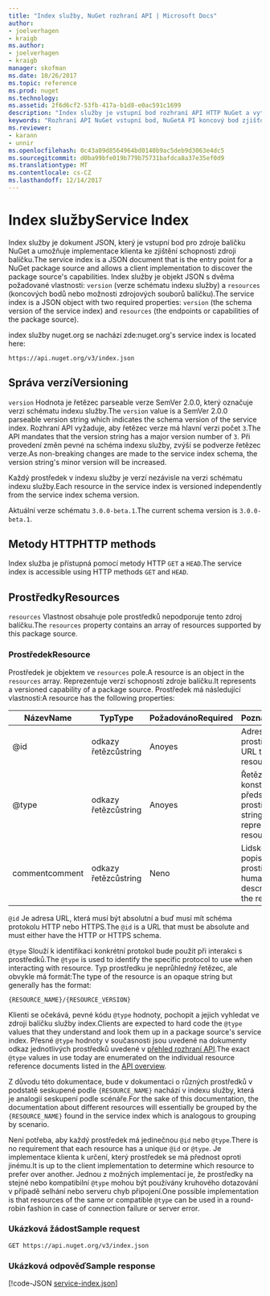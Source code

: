 ```yaml
---
title: "Index služby, NuGet rozhraní API | Microsoft Docs"
author:
- joelverhagen
- kraigb
ms.author:
- joelverhagen
- kraigb
manager: skofman
ms.date: 10/26/2017
ms.topic: reference
ms.prod: nuget
ms.technology: 
ms.assetid: 2f6d6cf2-53fb-417a-b1d8-e0ac591c1699
description: "Index služby je vstupní bod rozhraní API HTTP NuGet a vytvoří výčet možností serveru."
keywords: "Rozhraní API NuGet vstupní bod, NuGetA PI koncový bod zjišťování"
ms.reviewer:
- karann
- unnir
ms.openlocfilehash: 0c43a09d8564964bd0140b9ac5deb9d3063e4dc5
ms.sourcegitcommit: d0ba99bfe019b779b75731bafdca8a37e35ef0d9
ms.translationtype: MT
ms.contentlocale: cs-CZ
ms.lasthandoff: 12/14/2017
---
```

# <a name="service-index"></a><span data-ttu-id="442ad-104">Index služby</span><span class="sxs-lookup"><span data-stu-id="442ad-104">Service Index</span></span>

<span data-ttu-id="442ad-105">Index služby je dokument JSON, který je vstupní bod pro zdroje balíčku NuGet a umožňuje implementace klienta ke zjištění schopnosti zdroji balíčku.</span><span class="sxs-lookup"><span data-stu-id="442ad-105">The service index is a JSON document that is the entry point for a NuGet package source and allows a client implementation to discover the package source's capabilities.</span></span> <span data-ttu-id="442ad-106">Index služby je objekt JSON s dvěma požadované vlastnosti: `version` (verze schématu indexu služby) a `resources` (koncových bodů nebo možnosti zdrojových souborů balíčku).</span><span class="sxs-lookup"><span data-stu-id="442ad-106">The service index is a JSON object with two required properties: `version` (the schema version of the service index) and `resources`  (the endpoints or capabilities of the package source).</span></span>

<span data-ttu-id="442ad-107">index služby nuget.org se nachází zde:</span><span class="sxs-lookup"><span data-stu-id="442ad-107">nuget.org's service index is located here:</span></span>
```
https://api.nuget.org/v3/index.json
```

## <a name="versioning"></a><span data-ttu-id="442ad-108">Správa verzí</span><span class="sxs-lookup"><span data-stu-id="442ad-108">Versioning</span></span>

<span data-ttu-id="442ad-109">`version` Hodnota je řetězec parseable verze SemVer 2.0.0, který označuje verzi schématu indexu služby.</span><span class="sxs-lookup"><span data-stu-id="442ad-109">The `version` value is a SemVer 2.0.0 parseable version string which indicates the schema version of the service index.</span></span>
<span data-ttu-id="442ad-110">Rozhraní API vyžaduje, aby řetězec verze má hlavní verzi počet `3`.</span><span class="sxs-lookup"><span data-stu-id="442ad-110">The API mandates that the version string has a major version number of `3`.</span></span> <span data-ttu-id="442ad-111">Při provedení změn pevné na schéma indexu služby, zvýší se podverze řetězec verze.</span><span class="sxs-lookup"><span data-stu-id="442ad-111">As non-breaking changes are made to the service index schema, the version string's minor version will be increased.</span></span>

<span data-ttu-id="442ad-112">Každý prostředek v indexu služby je verzí nezávisle na verzi schématu indexu služby.</span><span class="sxs-lookup"><span data-stu-id="442ad-112">Each resource in the service index is versioned independently from the service index schema version.</span></span>

<span data-ttu-id="442ad-113">Aktuální verze schématu `3.0.0-beta.1`.</span><span class="sxs-lookup"><span data-stu-id="442ad-113">The current schema version is `3.0.0-beta.1`.</span></span>

## <a name="http-methods"></a><span data-ttu-id="442ad-114">Metody HTTP</span><span class="sxs-lookup"><span data-stu-id="442ad-114">HTTP methods</span></span>

<span data-ttu-id="442ad-115">Index služba je přístupná pomocí metody HTTP `GET` a `HEAD`.</span><span class="sxs-lookup"><span data-stu-id="442ad-115">The service index is accessible using HTTP methods `GET` and `HEAD`.</span></span>

## <a name="resources"></a><span data-ttu-id="442ad-116">Prostředky</span><span class="sxs-lookup"><span data-stu-id="442ad-116">Resources</span></span>

<span data-ttu-id="442ad-117">`resources` Vlastnost obsahuje pole prostředků nepodporuje tento zdroj balíčku.</span><span class="sxs-lookup"><span data-stu-id="442ad-117">The `resources` property contains an array of resources supported by this package source.</span></span>

### <a name="resource"></a><span data-ttu-id="442ad-118">Prostředek</span><span class="sxs-lookup"><span data-stu-id="442ad-118">Resource</span></span>

<span data-ttu-id="442ad-119">Prostředek je objektem ve `resources` pole.</span><span class="sxs-lookup"><span data-stu-id="442ad-119">A resource is an object in the `resources` array.</span></span> <span data-ttu-id="442ad-120">Reprezentuje verzí schopností zdroje balíčku.</span><span class="sxs-lookup"><span data-stu-id="442ad-120">It represents a versioned capability of a package source.</span></span> <span data-ttu-id="442ad-121">Prostředek má následující vlastnosti:</span><span class="sxs-lookup"><span data-stu-id="442ad-121">A resource has the following properties:</span></span>

<span data-ttu-id="442ad-122">Název</span><span class="sxs-lookup"><span data-stu-id="442ad-122">Name</span></span>          | <span data-ttu-id="442ad-123">Typ</span><span class="sxs-lookup"><span data-stu-id="442ad-123">Type</span></span>   | <span data-ttu-id="442ad-124">Požadováno</span><span class="sxs-lookup"><span data-stu-id="442ad-124">Required</span></span> | <span data-ttu-id="442ad-125">Poznámky</span><span class="sxs-lookup"><span data-stu-id="442ad-125">Notes</span></span>
------------- | ------ | -------- | -----
@id           | <span data-ttu-id="442ad-126">odkazy řetězců</span><span class="sxs-lookup"><span data-stu-id="442ad-126">string</span></span> | <span data-ttu-id="442ad-127">Ano</span><span class="sxs-lookup"><span data-stu-id="442ad-127">yes</span></span>      | <span data-ttu-id="442ad-128">Adresa URL prostředku</span><span class="sxs-lookup"><span data-stu-id="442ad-128">The URL to the resource</span></span>
@type         | <span data-ttu-id="442ad-129">odkazy řetězců</span><span class="sxs-lookup"><span data-stu-id="442ad-129">string</span></span> | <span data-ttu-id="442ad-130">Ano</span><span class="sxs-lookup"><span data-stu-id="442ad-130">yes</span></span>      | <span data-ttu-id="442ad-131">Řetězcová konstanta představující typ prostředku</span><span class="sxs-lookup"><span data-stu-id="442ad-131">A string constant representing the resource type</span></span>
<span data-ttu-id="442ad-132">comment</span><span class="sxs-lookup"><span data-stu-id="442ad-132">comment</span></span>       | <span data-ttu-id="442ad-133">odkazy řetězců</span><span class="sxs-lookup"><span data-stu-id="442ad-133">string</span></span> | <span data-ttu-id="442ad-134">Ne</span><span class="sxs-lookup"><span data-stu-id="442ad-134">no</span></span>       | <span data-ttu-id="442ad-135">Lidské čitelný popis prostředku</span><span class="sxs-lookup"><span data-stu-id="442ad-135">A human readable description of the resource</span></span>

<span data-ttu-id="442ad-136">`@id` Je adresa URL, která musí být absolutní a buď musí mít schéma protokolu HTTP nebo HTTPS.</span><span class="sxs-lookup"><span data-stu-id="442ad-136">The `@id` is a URL that must be absolute and must either have the HTTP or HTTPS schema.</span></span>

<span data-ttu-id="442ad-137">`@type` Slouží k identifikaci konkrétní protokol bude použit při interakci s prostředků.</span><span class="sxs-lookup"><span data-stu-id="442ad-137">The `@type` is used to identify the specific protocol to use when interacting with resource.</span></span> <span data-ttu-id="442ad-138">Typ prostředku je neprůhledný řetězec, ale obvykle má formát:</span><span class="sxs-lookup"><span data-stu-id="442ad-138">The type of the resource is an opaque string but generally has the format:</span></span>

```
{RESOURCE_NAME}/{RESOURCE_VERSION}
```

<span data-ttu-id="442ad-139">Klienti se očekává, pevné kódu `@type` hodnoty, pochopit a jejich vyhledat ve zdroji balíčku služby index.</span><span class="sxs-lookup"><span data-stu-id="442ad-139">Clients are expected to hard code the `@type` values that they understand and look them up in a package source's service index.</span></span> <span data-ttu-id="442ad-140">Přesné `@type` hodnoty v současnosti jsou uvedené na dokumenty odkaz jednotlivých prostředků uvedené v [přehled rozhraní API](overview.md#resources-and-schema).</span><span class="sxs-lookup"><span data-stu-id="442ad-140">The exact `@type` values in use today are enumerated on the individual resource reference documents listed in the [API overview](overview.md#resources-and-schema).</span></span>

<span data-ttu-id="442ad-141">Z důvodu této dokumentace, bude v dokumentaci o různých prostředků v podstatě seskupené podle `{RESOURCE_NAME}` nachází v indexu služby, která je analogií seskupení podle scénáře.</span><span class="sxs-lookup"><span data-stu-id="442ad-141">For the sake of this documentation, the documentation about different resources will essentially be grouped by the `{RESOURCE_NAME}` found in the service index which is analogous to grouping by scenario.</span></span> 

<span data-ttu-id="442ad-142">Není potřeba, aby každý prostředek má jedinečnou `@id` nebo `@type`.</span><span class="sxs-lookup"><span data-stu-id="442ad-142">There is no requirement that each resource has a unique `@id` or `@type`.</span></span> <span data-ttu-id="442ad-143">Je implementace klienta k určení, který prostředek se má přednost oproti jinému.</span><span class="sxs-lookup"><span data-stu-id="442ad-143">It is up to the client implementation to determine which resource to prefer over another.</span></span> <span data-ttu-id="442ad-144">Jednou z možných implementací je, že prostředky na stejné nebo kompatibilní `@type` mohou být používány kruhového dotazování v případě selhání nebo serveru chyb připojení.</span><span class="sxs-lookup"><span data-stu-id="442ad-144">One possible implementation is that resources of the same or compatible `@type` can be used in a round-robin fashion in case of connection failure or server error.</span></span>

### <a name="sample-request"></a><span data-ttu-id="442ad-145">Ukázková žádost</span><span class="sxs-lookup"><span data-stu-id="442ad-145">Sample request</span></span>

```
GET https://api.nuget.org/v3/index.json
```

### <a name="sample-response"></a><span data-ttu-id="442ad-146">Ukázková odpověď</span><span class="sxs-lookup"><span data-stu-id="442ad-146">Sample response</span></span>

[!code-JSON [service-index.json](./_data/service-index.json)]
